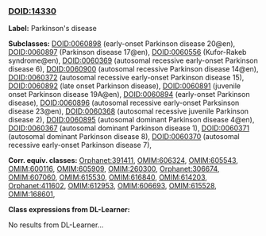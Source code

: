 
### [DOID:14330](http://purl.obolibrary.org/obo/DOID_14330)
**Label:** Parkinson's disease

**Subclasses:** [DOID:0060898](http://purl.obolibrary.org/obo/DOID_0060898) (early-onset Parkinson disease 20@en), [DOID:0060897](http://purl.obolibrary.org/obo/DOID_0060897) (Parkinson disease 17@en), [DOID:0060556](http://purl.obolibrary.org/obo/DOID_0060556) (Kufor-Rakeb syndrome@en), [DOID:0060369](http://purl.obolibrary.org/obo/DOID_0060369) (autosomal recessive early-onset Parkinson disease 6), [DOID:0060900](http://purl.obolibrary.org/obo/DOID_0060900) (autosomal recessive Parkinson disease 14@en), [DOID:0060372](http://purl.obolibrary.org/obo/DOID_0060372) (autosomal recessive early-onset Parkinson disease 15), [DOID:0060892](http://purl.obolibrary.org/obo/DOID_0060892) (late onset Parkinson disease), [DOID:0060891](http://purl.obolibrary.org/obo/DOID_0060891) (juvenile onset Parkinson disease 19A@en), [DOID:0060894](http://purl.obolibrary.org/obo/DOID_0060894) (early-onset Parkinson disease), [DOID:0060896](http://purl.obolibrary.org/obo/DOID_0060896) (autosomal recessive early-onset Parksinson disease 23@en), [DOID:0060368](http://purl.obolibrary.org/obo/DOID_0060368) (autosomal recessive juvenile Parkinson disease 2), [DOID:0060895](http://purl.obolibrary.org/obo/DOID_0060895) (autosomal dominant Parkinson disease 4@en), [DOID:0060367](http://purl.obolibrary.org/obo/DOID_0060367) (autosomal dominant Parkinson disease 1), [DOID:0060371](http://purl.obolibrary.org/obo/DOID_0060371) (autosomal dominant Parkinson disease 8), [DOID:0060370](http://purl.obolibrary.org/obo/DOID_0060370) (autosomal recessive early-onset Parkinson disease 7), 

**Corr. equiv. classes:** [Orphanet:391411](http://www.orpha.net/ORDO/Orphanet_391411), [OMIM:606324](http://purl.obolibrary.org/obo/OMIM_606324), [OMIM:605543](http://purl.obolibrary.org/obo/OMIM_605543), [OMIM:600116](http://purl.obolibrary.org/obo/OMIM_600116), [OMIM:605909](http://purl.obolibrary.org/obo/OMIM_605909), [OMIM:260300](http://purl.obolibrary.org/obo/OMIM_260300), [Orphanet:306674](http://www.orpha.net/ORDO/Orphanet_306674), [OMIM:607060](http://purl.obolibrary.org/obo/OMIM_607060), [OMIM:615530](http://purl.obolibrary.org/obo/OMIM_615530), [OMIM:616840](http://purl.obolibrary.org/obo/OMIM_616840), [OMIM:614203](http://purl.obolibrary.org/obo/OMIM_614203), [Orphanet:411602](http://www.orpha.net/ORDO/Orphanet_411602), [OMIM:612953](http://purl.obolibrary.org/obo/OMIM_612953), [OMIM:606693](http://purl.obolibrary.org/obo/OMIM_606693), [OMIM:615528](http://purl.obolibrary.org/obo/OMIM_615528), [OMIM:168601](http://purl.obolibrary.org/obo/OMIM_168601), 

**Class expressions from DL-Learner:**

No results from DL-Learner...



